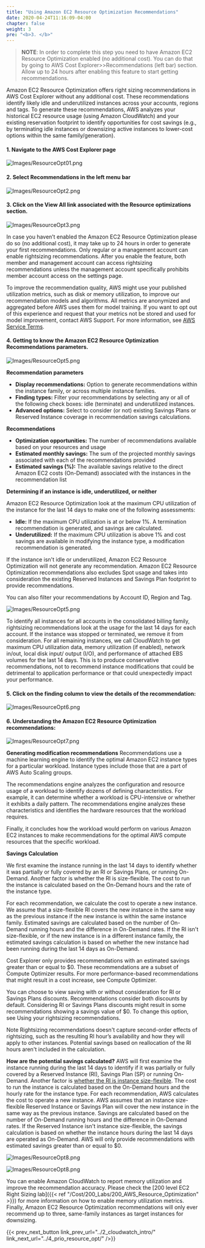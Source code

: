 ```yaml
---
title: "Using Amazon EC2 Resource Optimization Recommendations"
date: 2020-04-24T11:16:09-04:00
chapter: false
weight: 3
pre: "<b>3. </b>"
---
```


> **NOTE**: In order to complete this step you need to have Amazon EC2 Resource Optimization enabled (no additional cost). You can do that by going to AWS Cost Explorer>>Recommendations (left bar) section. Allow up to 24 hours after enabling this feature to start getting recommendations.

Amazon EC2 Resource Optimization offers right sizing recommendations in AWS Cost Explorer without any additional cost. These recommendations identify likely idle and underutilized instances across your accounts, regions and tags. To generate these recommendations, AWS analyzes your historical EC2 resource usage (using Amazon CloudWatch) and your existing reservation footprint to identify opportunities for cost savings (e.g., by terminating idle instances or downsizing active instances to lower-cost options within the same family/generation).

#### 1. Navigate to the **AWS Cost Explorer** page
![Images/ResourceOpt01.png](/Cost/100_AWS_Resource_Optimization/Images/ResourceOpt01.png)

#### 2. Select **Recommendations** in the left menu bar
![Images/ResourceOpt2.png](/Cost/100_AWS_Resource_Optimization/Images/ResourceOpt02.png)

#### 3. Click on the **View All** link associated with the **Resource optimizations** section.
![Images/ResourceOpt3.png](/Cost/100_AWS_Resource_Optimization/Images/ResourceOpt03.png)

In case you haven’t enabled the Amazon EC2 Resource Optimization please do so (no additional cost), it may take up to 24 hours in order to generate your first recommendations. Only regular or a management account can enable rightsizing recommendations. After you enable the feature, both member and management account can access rightsizing recommendations unless the management account specifically prohibits member account access on the settings page.

To improve the recommendation quality, AWS might use your published utilization metrics, such as disk or memory utilization, to improve our recommendation models and algorithms. All metrics are anonymized and aggregated before AWS uses them for model training. If you want to opt out of this experience and request that your metrics not be stored and used for model improvement, contact AWS Support. For more information, see [AWS Service Terms](https://aws.amazon.com/service-terms/).

#### 4. Getting to know the Amazon EC2 Resource Optimization Recommendations parameters.
![Images/ResourceOpt5.png](/Cost/100_AWS_Resource_Optimization/Images/ResourceOpt04.png)

**Recommendation parameters**
- **Display recommendations:** Option to generate recommendations within the instance family, or across multiple instance families.
- **Finding types:** Filter your recommendations by selecting any or all of the following check boxes: idle (terminate) and underutilized instances.
- **Advanced options:** Select to consider (or not) existing Savings Plans or Reserved Instance coverage in recommendation savings calculations.

**Recommendations**
- **Optimization opportunities:** The number of recommendations available based on your resources and usage
- **Estimated monthly savings:** The sum of the projected monthly savings associated with each of the recommendations provided
- **Estimated savings (%):** The available savings relative to the direct Amazon EC2 costs (On-Demand) associated with the instances in the recommendation list

**Determining if an instance is idle, underutilized, or neither**

Amazon EC2 Resource Optimization look at the maximum CPU utilization of the instance for the last 14 days to make one of the following assessments:
- **Idle:** If the maximum CPU utilization is at or below 1%. A termination recommendation is generated, and savings are calculated.
- **Underutilized:** If the maximum CPU utilization is above 1% and cost savings are available in modifying the instance type, a modification recommendation is generated.

If the instance isn't idle or underutilized, Amazon EC2 Resource Optimization will not generate any recommendation. Amazon EC2 Resource Optimization recommendations also excludes Spot usage and takes into consideration the existing Reserved Instances and Savings Plan footprint to provide recommendations.

You can also filter your recommendations by Account ID, Region and Tag.

![Images/ResourceOpt5.png](/Cost/100_AWS_Resource_Optimization/Images/ResourceOpt05.png)

To identify all instances for all accounts in the consolidated billing family, rightsizing recommendations look at the usage for the last 14 days for each account. If the instance was stopped or terminated, we remove it from consideration. For all remaining instances, we call CloudWatch to get maximum CPU utilization data, memory utilization (if enabled), network in/out, local disk input/ output (I/O), and performance of attached EBS volumes for the last 14 days. This is to produce conservative recommendations, not to recommend instance modifications that could be detrimental to application performance or that could unexpectedly impact your performance.

#### 5. Click on the **finding column** to view the details of the recommendation:
![Images/ResourceOpt6.png](/Cost/100_AWS_Resource_Optimization/Images/ResourceOpt06.png)

#### 6. Understanding the Amazon EC2 Resource Optimization recommendations:
![Images/ResourceOpt7.png](/Cost/100_AWS_Resource_Optimization/Images/ResourceOpt07.png)

**Generating modification recommendations**
Recommendations use a machine learning engine to identify the optimal Amazon EC2 instance types for a particular workload. Instance types include those that are a part of AWS Auto Scaling groups.

The recommendations engine analyzes the configuration and resource usage of a workload to identify dozens of defining characteristics. For example, it can determine whether a workload is CPU-intensive or whether it exhibits a daily pattern. The recommendations engine analyzes these characteristics and identifies the hardware resources that the workload requires.

Finally, it concludes how the workload would perform on various Amazon EC2 instances to make recommendations for the optimal AWS compute resources that the specific workload.

**Savings Calculation**

We first examine the instance running in the last 14 days to identify whether it was partially or fully covered by an RI or Savings Plans, or running On-Demand. Another factor is whether the RI is size-flexible. The cost to run the instance is calculated based on the On-Demand hours and the rate of the instance type.

For each recommendation, we calculate the cost to operate a new instance. We assume that a size-flexible RI covers the new instance in the same way as the previous instance if the new instance is within the same instance family. Estimated savings are calculated based on the number of On-Demand running hours and the difference in On-Demand rates. If the RI isn't size-flexible, or if the new instance is in a different instance family, the estimated savings calculation is based on whether the new instance had been running during the last 14 days as On-Demand.

Cost Explorer only provides recommendations with an estimated savings greater than or equal to $0. These recommendations are a subset of Compute Optimizer results. For more performance-based recommendations that might result in a cost increase, see Compute Optimizer.

You can choose to view saving with or without consideration for RI or Savings Plans discounts. Recommendations consider both discounts by default. Considering RI or Savings Plans discounts might result in some recommendations showing a savings value of $0. To change this option, see Using your rightsizing recommendations.

Note
Rightsizing recommendations doesn't capture second-order effects of rightsizing, such as the resulting RI hour’s availability and how they will apply to other instances. Potential savings based on reallocation of the RI hours aren't included in the calculation.

**How are the potential savings calculated?** AWS will first examine the instance running during the last 14 days to identify if it was partially or fully covered by a Reserved Instance (RI), Savings Plan (SP) or running On-Demand. Another factor is [whether the RI is instance size-flexible](https://aws.amazon.com/premiumsupport/knowledge-center/regional-flexible-ri/). The cost to run the instance is calculated based on the On-Demand hours and the hourly rate for the instance type. For each recommendation, AWS calculates the cost to operate a new instance. AWS assumes that an instance size-flexible Reserved Instance or Savings Plan will cover the new instance in the same way as the previous instance. Savings are calculated based on the number of On-Demand running hours and the difference in On-Demand rates. If the Reserved Instance isn't instance size-flexible, the savings calculation is based on whether the instance hours during the last 14 days are operated as On-Demand. AWS will only provide recommendations with estimated savings greater than or equal to $0.

![Images/ResourceOpt8.png](/Cost/100_AWS_Resource_Optimization/Images/ResourceOpt08.png)

![Images/ResourceOpt8.png](/Cost/100_AWS_Resource_Optimization/Images/ResourceOpt09.png)



You can enable Amazon CloudWatch to report memory utilization and improve the recommendation accuracy. Please check the [200 level EC2 Right Sizing lab]({{< ref "/Cost/200_Labs/200_AWS_Resource_Optimization" >}}) for more information on how to enable memory utilization metrics. Finally, Amazon EC2 Resource Optimization recommendations will only ever recommend up to three, same-family instances as target instances for downsizing.

{{< prev_next_button link_prev_url="../2_cloudwatch_intro/" link_next_url="../4_prio_resource_opt/" />}}
